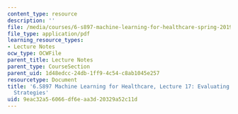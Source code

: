 ```yaml
---
content_type: resource
description: ''
file: /media/courses/6-s897-machine-learning-for-healthcare-spring-2019/9eac32a56066df6eaa3d20329a52c11d_MIT6_S897S19_lec17.pdf
file_type: application/pdf
learning_resource_types:
- Lecture Notes
ocw_type: OCWFile
parent_title: Lecture Notes
parent_type: CourseSection
parent_uid: 1d48edcc-24db-1ff9-4c54-c8ab1045e257
resourcetype: Document
title: '6.S897 Machine Learning for Healthcare, Lecture 17: Evaluating Dynamic Treatment
  Strategies'
uid: 9eac32a5-6066-df6e-aa3d-20329a52c11d
---
```

